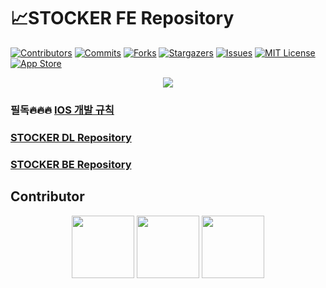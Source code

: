# 📈STOCKER FE Repository

[![Contributors][contributors-shield]][contributors-url]
[![Commits][commit-shield]][commit-url]
[![Forks][forks-shield]][forks-url]
[![Stargazers][stars-shield]][stars-url]
[![Issues][issues-shield]][issues-url]
[![MIT License][license-shield]][license-url]
[![App Store][appstore-shield]][appstore-url]

<p align="center" width="100%">
  <img src="https://user-images.githubusercontent.com/46745325/103398279-5beb2900-4b7f-11eb-82bf-b28d2ad8532c.png"></img>
</p>


### 필독🔥🔥🔥 [IOS 개발 규칙](https://github.com/Himelo/IOS-Project-Rules)
### [STOCKER DL Repository](https://github.com/Himelo/STOCKER-DL)
### [STOCKER BE Repository](https://github.com/Himelo/STOCKER-BE)

## Contributor
<p align="center" width="100%">
  <a href="https://github.com/WonyJeong"><img width="100pixel" src="https://user-images.githubusercontent.com/46745325/105145287-e05b1700-5b41-11eb-9c5b-378cb99d66d1.png"/></a>
  <a href="https://github.com/koalakid1"><img width="100pixel" src="https://user-images.githubusercontent.com/46745325/105145311-e8b35200-5b41-11eb-830a-11aaf42874df.png"/></a>
  <a href="https://github.com/comojin1994"><img width="100pixel" src="https://user-images.githubusercontent.com/46745325/105145318-ea7d1580-5b41-11eb-9142-e3e08a009145.png"/></a>
</p>

[contributors-shield]: https://img.shields.io/github/contributors/ProjectInTheClass/STOCKER-FE.svg?style=flat&logo=github
[contributors-url]: https://github.com/ProjectInTheClass/STOCKER-FE/graphs/contributors
[commit-shield]: https://img.shields.io/github/commit-activity/y/ProjectInTheClass/STOCKER-FE.svg?style=flat&logo=github
[commit-url]: https://github.com/ProjectInTheClass/STOCKER-FE/commits/develop
[forks-shield]: https://img.shields.io/github/forks/ProjectInTheClass/STOCKER-FE.svg?style=flat&logo=github
[forks-url]: https://github.com/ProjectInTheClass/STOCKER-FE/network/members
[stars-shield]: https://img.shields.io/github/stars/ProjectInTheClass/STOCKER-FE.svg?style=flat&logo=github&label=★stars
[stars-url]: https://github.com/ProjectInTheClass/STOCKER-FE/stargazers
[issues-shield]: https://img.shields.io/github/issues/ProjectInTheClass/STOCKER-FE.svg?style=flat&logo=github
[issues-url]: https://github.com/ProjectInTheClass/STOCKER-FE/issues
[license-shield]: https://img.shields.io/github/license/ProjectInTheClass/STOCKER-FE.svg?style=flat&logo=apache
[license-url]: https://github.com/ProjectInTheClass/STOCKER-FE/blob/master/LICENSE.txt
[appstore-shield]: https://img.shields.io/itunes/v/1550061852?label=App%20Store&flat&logo=app-store
[appstore-url]: https://apps.apple.com/us/app/똑똑한-ai-펀드매니저-stocker/id1550061852
